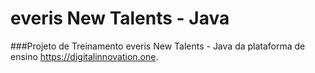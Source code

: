 # everis New Talents - Java


###Projeto de Treinamento everis New Talents - Java da plataforma de ensino https://digitalinnovation.one.

